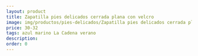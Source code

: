 ```yaml
---
layout: product
title: Zapatilla pies delicados cerrada plana con velcro
image: img/productos/pies-delicados/Zapatilla pies delicados cerrada plana con velcro=30-32=azul marino La Cadena verano.webp
price: 30-32
tags: azul marino La Cadena verano
description: 
order: 0
---
```

